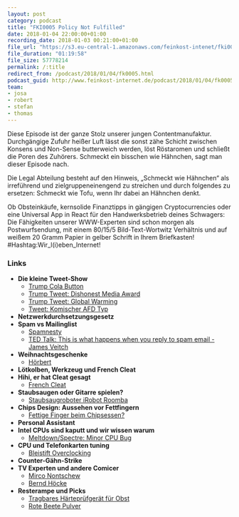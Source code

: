 ```yaml
---
layout: post
category: podcast
title: "FKI0005 Policy Not Fulfilled"
date: 2018-01-04 22:00:00+01:00
recording_date: 2018-01-03 00:21:00+01:00
file_url: "https://s3.eu-central-1.amazonaws.com/feinkost-intenet/fki0005.mp3"
file_duration: "01:19:58"
file_size: 57778214
permalink: /:title
redirect_from: /podcast/2018/01/04/fk0005.html
podcast_guid: http://www.feinkost-internet.de/podcast/2018/01/04/fk0005.html
team:
- josa
- robert
- stefan
- thomas
---
```


Diese Episode ist der ganze Stolz unserer jungen Contentmanufaktur. Durchgängige Zufuhr heißer Luft lässt die sonst zähe Schicht zwischen Konsens und Non-Sense butterweich werden, löst Röstaromen und schließt die Poren des Zuhörers. Schmeckt ein bisschen wie Hähnchen, sagt man dieser Episode nach.

Die Legal Abteilung besteht auf den Hinweis, „Schmeckt wie Hähnchen“ als irreführend und zielgruppeneinengend zu streichen und durch folgendes zu ersetzen: Schmeckt wie Tofu, wenn Ihr dabei an Hähnchen denkt.

Ob Obsteinkäufe, kernsolide Finanztipps in gängigen Cryptocurrencies oder eine Universal App in React für den Handwerksbetrieb deines Schwagers: Die Fähigkeiten unserer WWW-Experten sind schon morgen als Postwurfsendung, mit einem 80/15/5 Bild-Text-Wortwitz Verhältnis und auf weißem 20 Gramm Papier in gelber Schrift in Ihrem Briefkasten! #Hashtag:Wir_l(i)eben_Internet!

### Links

- **Die kleine Tweet-Show**
  - [Trump Cola Button](http://time.com/4758059/donald-trump-coke-nuclear-button/)
  - [Trump Tweet: Dishonest Media Award](https://twitter.com/realDonaldTrump/status/948359545767841792)
  - [Trump Tweet: Global Warming](https://twitter.com/realDonaldTrump/status/946531657229701120)
  - [Tweet: Komischer AFD Typ](http://www.spiegel.de/politik/deutschland/jens-maier-hetzt-gegen-noah-becker-afd-streitet-ueber-rassistischen-tweet-a-1186182.html)
- **Netzwerkdurchsetzungsgesetz**
- **Spam vs Mailinglist**
  - [Spamnesty](https://spa.mnesty.com/)
  - [TED Talk: This is what happens when you reply to spam email - James Veitch](https://www.youtube.com/watch?v=_QdPW8JrYzQ)
- **Weihnachtsgeschenke**
  - [Hörbert](https://de-de.hoerbert.com/)
- **Lötkolben, Werkzeug und French Cleat**
- **Hihi, er hat Cleat gesagt**
  - [French Cleat](https://www.google.de/search?q=French+Cleat)
- **Staubsaugen oder Gitarre spielen?**
  - [Staubsaugroboter iRobot Roomba](https://www.irobot.de/)
- **Chips Design: Aussehen vor Fettfingern**
  - [Fettige Finger beim Chipsessen?](https://www.gutefrage.net/frage/chips-essen---fettige-finger)
- **Personal Assistant**
- **Intel CPUs sind kaputt und wir wissen warum**
  - [Meltdown/Spectre: Minor CPU Bug](https://www.heise.de/newsticker/meldung/Bug-in-aktuellen-Intel-Prozessoren-macht-die-Runde-3755660.html)
- **CPU und Telefonkarten tuning**
  - [Bleistift Overclocking](http://www.pc-erfahrung.de/prozessor/cpu-overclocking/overclocking-athlon-k7-thunderbird.html)
- **Counter-Gähn-Strike**
- **TV Experten und andere Comicer**
  - [Mirco Nontschew](https://de.wikipedia.org/wiki/Mirco_Nontschew)
  - [Bernd Höcke](http://www.stupidedia.org/stupi/Bernd_H%C3%B6cke)
- **Resterampe und Picks**
  - [Tragbares Härteprüfgerät für Obst](https://de.aliexpress.com/item/portable-hardness-tester-for-fruit-maturity-tester-Handheld-Fruit-Hardness-Tester-and-some-vegetable-hardness-testing/32723145569.html)
  - [Rote Beete Pulver](https://www.amazon.de/Eder-Gew%C3%BCrze-Rote-Beete-Pulver/dp/B0052C1QDG/ref=sr_1_12?ie=UTF8&qid=1515357336&sr=8-12&keywords=rote+beete+pulver)
